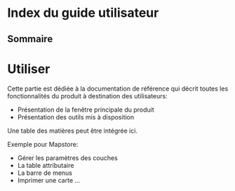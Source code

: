 # Index du guide utilisateur

## Sommaire

# Utiliser

Cette partie est dédiée à la documentation de référence qui décrit toutes les fonctionnalités du produit à destination des utilisateurs:

- Présentation de la fenêtre principale du produit
- Présentation des outils mis à disposition 

Une table des matières peut être intégrée ici.

Exemple pour Mapstore:

- Gérer les paramètres des couches
- La table attributaire
- La barre de menus
- Imprimer une carte
...




